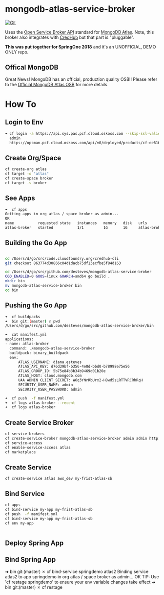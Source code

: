 # mongodb-atlas-service-broker

[![Git](https://app.soluble.cloud/api/v1/public/badges/20c8327f-aa15-4b95-ba4d-bb908967fb11.svg?orgId=679096383598)](https://app.soluble.cloud/repos/details/github.com/desteves/mongodb-atlas-service-broker?orgId=679096383598)  

Uses the [Open Service Broker API](https://github.com/openservicebrokerapi/servicebroker) standard for [MongoDB Atlas](https://www.mongodb.com/cloud/atlas). Note, this broker also integrates with [CredHub](https://docs.cloudfoundry.org/credhub/) but that part is "pluggable". 


__This was put together for SpringOne 2018__ and it's an UNOFFICIAL, DEMO ONLY repo. 

##  Offical MongoDB 

Great News! MongoDB has an official, production quality OSB!!
Please refer to the [Official MongoDB Atlas OSB](https://github.com/mongodb/mongodb-atlas-service-broker) for more details




 # How To

## Login to Env

```bash
➜ cf login -a https://api.sys.pas.pcf.cloud.oskoss.com --skip-ssl-validation
  admin
  https://opsman.pcf.cloud.oskoss.com/api/v0/deployed/products/cf-ee61061cbfd3c03073c1/credentials/.uaa.admin_credentials 
```

## Create Org/Space

```bash
cf create-org atlas
cf target -o "atlas"
cf create-space broker
cf target -s broker
```

## See Apps

```bash
➜  cf apps
Getting apps in org atlas / space broker as admin...
OK
name           requested state   instances   memory   disk   urls
atlas-broker   started           1/1         1G       1G     atlas-broker.apps.pas.pcf.cloud.oskoss.com
```

## Building the Go App

```bash

cd /Users/d/go/src/code.cloudfoundry.org/credhub-cli
git checkout 863774d30866c04d1dacb75df13ecfbe5f84d163

cd /Users/d/go/src/github.com/desteves/mongodb-atlas-service-broker
CGO_ENABLED=0 GOOS=linux GOARCH=amd64 go build .
mkdir bin
mv mongodb-atlas-service-broker bin
cd bin
```

## Pushing the Go App

```bash
➜  cf buildpacks
➜  bin git:(master) ✗ pwd
/Users/d/go/src/github.com/desteves/mongodb-atlas-service-broker/bin

➜  cat manifest.yml
applications:
- name: atlas-broker
  command: ./mongodb-atlas-service-broker
  buildpack: binary_buildpack
  env:
      ATLAS_USERNAME: diana.esteves
      ATLAS_API_KEY: d76d39bf-b356-4e8d-bbd0-b78998e75e56
      ATLAS_GROUP_ID: 5b75e84b3b34b9469d01b20e
      ATLAS_HOST: cloud.mongodb.com
      UAA_ADMIN_CLIENT_SECRET: W6q3YNrRbUrx2-H8wd5sLRTTVRCRhRqH
      SECURITY_USER_NAME: admin
      SECURITY_USER_PASSWORD: admin

➜  cf push  -f manifest.yml
➜  cf logs atlas-broker --recent
➜  cf logs atlas-broker

```

## Create Service Broker

```bash
cf service-brokers
cf create-service-broker mongodb-atlas-service-broker admin admin http://atlas-broker.apps.pas.pcf.cloud.oskoss.com
cf service-access
cf enable-service-access atlas
cf marketplace
```

## Create Service

`cf create-service atlas aws_dev my-frist-atlas-sb`

## Bind Service

```bash
cf apps
cf bind-service my-app my-frist-atlas-sb
cf push  -f manifest.yml
cf bind-service my-app my-frist-atlas-sb
cf env my-app
  
```

## Deploy Spring App

## Bind Spring App
➜  bin git:(master) ✗ cf bind-service springdemo atlas2
Binding service atlas2 to app springdemo in org atlas / space broker as admin...
OK
TIP: Use 'cf restage springdemo' to ensure your env variable changes take effect
➜  bin git:(master) ✗ cf restage

<!-- 
 1018  cf create-service atlas aws_dev atlas2
 1020  cf bind-service atlas-broker atlas2
 1021* cf logs atlas-broker
 1022* cf logs atlas2
 1023* cf logs atlas-broker
 1024  cf ssh atlas-broker
 1025  cf run-task atlas-broker env
 1026  cf bind-service atlas-broker atlas2
 1045  CGO_ENABLED=0 GOOS=linux GOARCH=amd64 go build .
 1046  mv mongodb-atlas-service-broker bin
 1047  cd bin
 1048  cf push  -f manifest.yml
 1049  cf bind-service atlas-broker atlas2 -->
